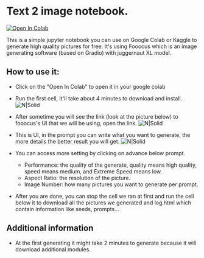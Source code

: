 # Text 2 image notebook.
<a target="_blank" href="https://colab.research.google.com/github/yo-aiv1/txt2img_google_collab/blob/main/juggernautXL.ipynb">
  <img src="https://colab.research.google.com/assets/colab-badge.svg" alt="Open In Colab"/>
</a>

 This is a simple jupyter notebook you can use on Google Colab or Kaggle to generate high quality pictures for free.
 It's using Fooocus which is an image generating software (based on Gradio) with juggernaut XL model.
## How to use it:
* Click on the "Open In Colab" to open it in your google colab

* Run the first cell, It'll take about 4 minutes to download and install.
![N|Solid](https://i.postimg.cc/15gBjkDc/chrome-OL3w-CGd-HNw.png)

* After sometime you will see the link (look at the picture below) to fooocus's UI that we will be using, open the link.
![N|Solid](https://i.postimg.cc/JhtjsJK3/chrome-L3-Ntfsdkih.png)

* This is UI, in the prompt you can write what you want to generate, the more details the better result you will get.
![N|Solid](https://i.postimg.cc/y6TWzxy7/chrome-cc-Izhs5-Kad.png)

* You can access more setting by clicking on advance below prompt.
    * Performance: the quality of the generate, quality means high quality, speed means medium, and Extreme Speed means low.
    * Aspect Ratio: the resolution of the picture.
    * Image Number: how many pictures you want to generate per prompt.

* After you are done, you can stop the cell we ran at first and run the cell below it to download all the pictures we generated and log.html which contain information like seeds, prompts...

## Additional information 

* At the first generating it might take 2 minutes to generate because it will download additional modules.

